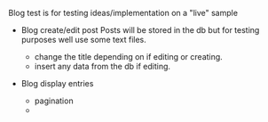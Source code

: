 
Blog test is for testing ideas/implementation on a "live" sample

- Blog create/edit post
  Posts will be stored in the db but for testing purposes well use
  some text files.
   - change the title depending on if editing or creating.
   - insert any data from the db if editing.

- Blog display entries
   - pagination
   - 
